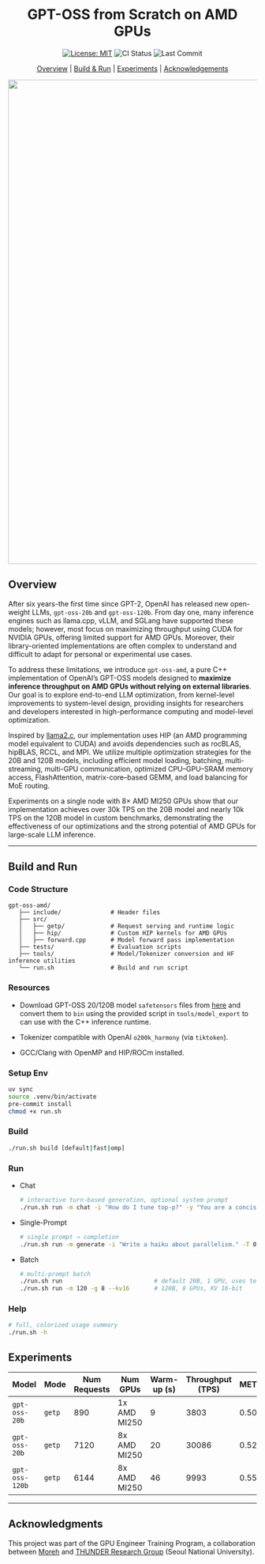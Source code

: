 <div align="center">

# GPT-OSS from Scratch on AMD GPUs

 <p>
    <a href="https://opensource.org/licenses/MIT"><img src="https://img.shields.io/badge/License-MIT-lightgrey.svg" alt="License: MIT"></a>
    <img src="https://img.shields.io/github/actions/workflow/status/tuanlda78202/gpt-oss-amd/ci.yaml?branch=main&label=CI&logo=github" alt="CI Status">
    <img src="https://img.shields.io/github/last-commit/tuanlda78202/gpt-oss-amd?&label=commit" alt="Last Commit">
 </p>

[Overview](#overview) | [Build & Run](#build-and-run) | [Experiments](#experiments) | [Acknowledgements](#acknowledgments)

<img width="1696" height="980" alt="image" src="https://github.com/user-attachments/assets/efd81a09-5299-4bac-b382-66e576a48b1f" />

</div>

## Overview

After six years-the first time since GPT-2, OpenAI has released new open-weight LLMs, `gpt-oss-20b` and `gpt-oss-120b`. From day one, many inference engines such as llama.cpp, vLLM, and SGLang have supported these models; however, most focus on maximizing throughput using CUDA for NVIDIA GPUs, offering limited support for AMD GPUs. Moreover, their library-oriented implementations are often complex to understand and difficult to adapt for personal or experimental use cases.

To address these limitations, we introduce `gpt-oss-amd`, a pure C++ implementation of OpenAI’s GPT-OSS models designed to **maximize inference throughput on AMD GPUs without relying on external libraries**. Our goal is to explore end-to-end LLM optimization, from kernel-level improvements to system-level design, providing insights for researchers and developers interested in high-performance computing and model-level optimization.

Inspired by [llama2.c](https://github.com/karpathy/llama2.c), our implementation uses HIP (an AMD programming model equivalent to CUDA) and avoids dependencies such as rocBLAS, hipBLAS, RCCL, and MPI. We utilize multiple optimization strategies for the 20B and 120B models, including efficient model loading, batching, multi-streaming, multi-GPU communication, optimized CPU–GPU–SRAM memory access, FlashAttention, matrix-core–based GEMM, and load balancing for MoE routing. 

Experiments on a single node with 8× AMD MI250 GPUs show that our implementation achieves over 30k TPS on the 20B model and nearly 10k TPS on the 120B model in custom benchmarks, demonstrating the effectiveness of our optimizations and the strong potential of AMD GPUs for large-scale LLM inference.

---

## Build and Run

### Code Structure

```plain
gpt-oss-amd/
   ├── include/              # Header files
   ├── src/
   │   ├── getp/             # Request serving and runtime logic
   │   ├── hip/              # Custom HIP kernels for AMD GPUs
   │   ├── forward.cpp       # Model forward pass implementation
   ├── tests/                # Evaluation scripts
   ├── tools/                # Model/Tokenizer conversion and HF inference utilities
   └── run.sh                # Build and run script
```

### Resources

- Download GPT-OSS 20/120B model `safetensors` files from [here](https://huggingface.co/collections/openai/gpt-oss-68911959590a1634ba11c7a4) and convert them to `bin` using the provided script in `tools/model_export` to can use with the C++ inference runtime.

- Tokenizer compatible with OpenAI `o200k_harmony` (via `tiktoken`).

- GCC/Clang with OpenMP and HIP/ROCm installed.

### Setup Env

```bash
uv sync
source .venv/bin/activate
pre-commit install
chmod +x run.sh
```

### Build

```bash
./run.sh build [default|fast|omp]
```

### Run

- Chat

  ```bash
  # interactive turn-based generation, optional system prompt
  ./run.sh run -m chat -i "How do I tune top-p?" -y "You are a concise assistant." -T 0.7
  ```

- Single-Prompt

  ```bash
  # single prompt → completion
  ./run.sh run -m generate -i "Write a haiku about parallelism." -T 0.8 -p 0.95
  ```

- Batch

  ```bash
  # multi-prompt batch
  ./run.sh run                          # default 20B, 1 GPU, uses tests/data/{input,output}.txt
  ./run.sh run -m 120 -g 8 --kv16       # 120B, 8 GPUs, KV 16-bit
  ```

### Help

```bash
# full, colorized usage summary
./run.sh -h
```

## Experiments

| Model          | Mode   | Num Requests | Num GPUs     | Warm-up (s) | Throughput (TPS) | METEOR | BERTScore |
| -------------- | ------ | ------------ | ------------ | ----------- | ---------------- | ------ | --------- |
| `gpt-oss-20b`  | `getp` | 890         | 1x AMD MI250 | 9          | 3803            | 0.50   | 0.97      |
| `gpt-oss-20b`  | `getp` | 7120         | 8x AMD MI250 | 20          | 30086            | 0.52   | 0.98      |
| `gpt-oss-120b` | `getp` | 6144         | 8x AMD MI250 | 46          | 9993             | 0.55   | 0.99      |

---

## Acknowledgments

This project was part of the GPU Engineer Training Program, a collaboration between [Moreh](https://www.linkedin.com/company/moreh-inc) and [THUNDER Research Group](http://snuvm.snu.ac.kr/) (Seoul National University).

